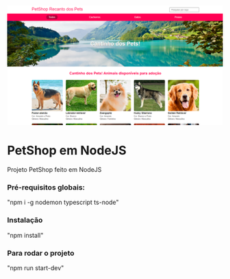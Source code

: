 <img src="PETSHOP.png">

# PetShop em NodeJS
Projeto PetShop feito em NodeJS

### Pré-requisitos globais:
"npm i -g nodemon typescript ts-node"

### Instalação
"npm install"

### Para rodar o projeto
"npm run start-dev"
